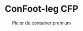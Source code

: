 ---
title: "ConFoot-leg CFP"
subtitle: "Picior de container premium"
mainImage: "/images/products/confoot-leg-cfp-main.jpg"
gallery:
  - "/images/products/confoot-leg-cfp-1.jpg"
  - "/images/products/confoot-leg-cfp-2.jpg"
  - "/images/products/confoot-leg-cfp-3.jpg"
shortDescription: "ConFoot-leg CFP este soluția noastră de picior de container premium, oferind capacități îmbunătățite pentru operațiunile specializate cu containere."
technicalDescription: "ConFoot-leg CFP încorporează materiale avansate și caracteristici de design pentru performanțe superioare în medii dificile și aplicații specializate."
videoID: "da7h7VgJHgs"
specifications:
  - name: "Greutate"
    value: "26 kg"
  - name: "Capacitate de încărcare"
    value: "36 tone"
  - name: "Dimensiuni"
    value: "48 × 32 × 28 cm"
  - name: "Material"
    value: "Oțel aliat de înaltă calitate"
  - name: "Interval de înălțime"
    value: "1.043 mm până la 1.448 mm"
price: "€1,450"
pricingNotes: "Pachet de servicii premium disponibil. Contactați echipa noastră de vânzări pentru detalii."
buyLink: "/contact"
howToUse: |
  1. Plasați piciorul CFP la elementul de fixare al colțului containerului
  2. Activați mecanismul avansat de blocare
  3. Reglați înălțimea, dacă este necesar, folosind sistemul integrat de ajustare
  4. Repetați pentru toate colțurile necesare
  5. Efectuați o verificare a stabilității înainte de a continua
benefits:
  - title: "Stabilitate sporită"
    description: "Designul superior oferă stabilitate excepțională chiar și pe suprafețe inegale"
  - title: "Reglabilitate a înălțimii"
    description: "Sistemul integrat de ajustare permite ajustarea fină a înălțimii containerului"
  - title: "Durabilitate extremă"
    description: "Construit din materiale premium pentru o durată de viață extinsă în condiții dure"
  - title: "Aplicații specializate"
    description: "Ideal pentru operațiuni container specializate ce necesită poziționare precisă"
  - title: "Caracteristici avansate de siguranță"
    description: "Încorporează mecanisme suplimentare de siguranță pentru a preveni alunecarea și a asigura manipularea sigură a containerelor"
  - title: "Performanță premium"
    description: "Proiectat pentru a depăși standardele industriei în ceea ce privește capacitatea de încărcare și fiabilitatea operațională"
articleContent: |
  ## Ce este ConFoot-leg CFP?

  ConFoot-leg CFP este soluția noastră de picior de container premium, concepută pentru operațiuni container specializate și medii dificile. Realizat din materiale avansate și cu o inginerie inovatoare, modelul CFP oferă capacități îmbunătățite față de soluțiile standard de picioare de container, asigurând performanțe superioare pentru aplicații exigente. Designul premium îl face deosebit de potrivit pentru industriile unde precizia, fiabilitatea și durabilitatea sunt aspecte esențiale.

  ## Cum funcționează

  ConFoot-leg CFP funcționează pe aceleași principii fundamentale ca și picioarele noastre standard de container, dar încorporează caracteristici avansate pentru performanțe superioare. Picioarele se atașează în siguranță la elementele de fixare din colțul containerului, utilizând mecanismul nostru de blocare îmbunătățit, care oferă o stabilitate excepțională chiar și pe suprafețe inegale. Sistemul integrat de reglare a înălțimii permite o poziționare precisă, făcându-l ideal pentru operațiuni logistice specializate unde acuratețea este critică.

  ## Cum Funcționează ConFoot-leg CFP

  ### Mecanism Avansat

  ConFoot-leg CFP utilizează un sistem sofisticat de atașare și suport ce reprezintă apogeul tehnologiei de manipulare a containerelor. Fiecare picior dispune de un mecanism de blocare proiectat cu precizie, care asigură o conexiune extrem de sigură cu elementele de fixare ale containerului. Construit din oțel aliat de înaltă calitate, CFP oferă o rezistență și durabilitate superioară, menținând în același timp o greutate gestionabilă de 26 kg per unitate.

  Ceea ce diferențiază cu adevărat CFP este sistemul integrat de reglare a înălțimii, ce permite ajustarea fină a poziționării containerului cu o precizie de ordinul milimetrilor. Această caracteristică este deosebit de valoroasă în aplicațiile specializate unde alinierea exactă este esențială. Picioarele pot fi reglate într-un interval de la 1.043 mm la 1.448 mm, oferind flexibilitate pentru diverse cerințe operaționale.

  ### Beneficiile Mecanismului Avansat

  1. Superioritate în stabilitate: Designul îmbunătățit asigură o stabilitate excepțională chiar și pe suprafețe dificile, reducând riscul de deplasare sau răsturnare.
  2. Poziționare precisă: Sistemul integrat de ajustare permite o plasare exactă a containerului, esențială pentru operațiuni specializate în producție și logistică.
  3. Capacitate de încărcare sporită: Cu o capacitate de 36 de tone, CFP depășește cerințele standard, fiind potrivit pentru containere specializate mai grele.
  4. Durată operațională extinsă: Materialele premium și construcția robustă asigură o longevitate sporită chiar și în condiții de utilizare intensivă și medii dure.

  Mecanismul avansat al ConFoot-leg CFP reflectă angajamentul nostru pentru inovație și excelență în soluțiile de manipulare a containerelor, oferind performanțe neegalate pentru cele mai exigente aplicații.

  ## Aplicații ale ConFoot-leg CFP

  ### Producție Specializată
  În mediile de producție specializate, ConFoot-leg CFP excelează prin furnizarea preciziei și stabilității necesare pentru procesele critice de producție. Capacitatea de a poziționa containerele cu o precizie exactă asigură o integrare perfectă cu liniile de producție și echipamentele. Această precizie este deosebit de valoroasă în industrii precum electronice, aerospațial și automotive, unde alinierea componentelor și toleranțele de producție se măsoară în milimetri.

  ### Medii Dificile
  ConFoot-leg CFP este proiectat special pentru a fi utilizat în medii dificile unde picioarele standard de container ar fi insuficiente. Construcția robustă îl face ideal pentru operațiuni offshore, condiții meteorologice extreme și medii industriale cu condiții chimice sau fizice dure. Construcția din oțel aliat premium rezistă la coroziune, daune din impact și oboseală structurală, asigurând performanțe de încredere acolo unde echipamentele inferioare ar eșua.

  ### Manipularea Mărfurilor de Valoare
  În transportul și depozitarea mărfurilor de valoare sau sensibile, stabilitatea și siguranța sporită oferite de CFP sunt de neprețuit. Capacitățile precise de poziționare și distribuția superioară a greutății minimizează riscul de deplasare sau deteriorare în timpul operațiunilor de manipulare. Aceste caracteristici fac din CFP alegerea preferată pentru industriile care se ocupă de echipamente delicate, bunuri de lux sau articole de neînlocuit, unde costurile de deteriorare depășesc investiția în echipamente de manipulare premium.

  Capacitățile specializate ale ConFoot-leg CFP îl fac soluția definitivă pentru operațiunile în care echipamentele standard de manipulare a containerelor nu pot îndeplini standardele de performanță sau așteptările de fiabilitate.

  ### Avantaje și Limitări

  #### Avantaje

  ConFoot-leg CFP oferă avantaje excepționale pentru operațiunile de containere specializate. Construcția premium asigură durabilitate superioară în medii dure, extinzând semnificativ durata operațională și reducând costurile de înlocuire. Sistemul integrat de reglare a înălțimii permite o poziționare precisă a containerului, esențială în producția și logistica specializată. Cu o capacitate de încărcare îmbunătățită de 36 de tone, depășește standardele industriei și poate susține containere specializate mai grele. Caracteristicile avansate de stabilitate asigură o manipulare sigură chiar și pe suprafețe inegale, reducând riscul de accidente și deteriorări. În plus, compatibilitatea CFP cu sistemele automatizate îl face pregătit pentru viitorul operațiunilor logistice aflate în continuă evoluție.

  #### Limitări

  În ciuda capabilităților superioare, ConFoot-leg CFP prezintă anumite limitări care trebuie luate în considerare. Caracteristicile premium implică o investiție inițială mai mare comparativ cu picioarele standard de container, ceea ce poate să nu fie justificat pentru operațiuni container obișnuite. La 26 kg per unitate, CFP este ușor mai greu decât modelele standard, necesitând eventual măsuri suplimentare de manipulare. Caracteristicile avansate impun, de asemenea, o instruire mai cuprinzătoare a operatorilor pentru a utiliza pe deplin potențialul sistemului. Acești factori trebuie evaluați cu atenție în funcție de cerințele operaționale atunci când se ia în considerare utilizarea CFP pentru aplicații specifice.

  ## Dezvoltări Viitoare

  ### Cercetări în Desfășurare
  Echipa noastră de cercetare și dezvoltare lucrează continuu pentru a îmbunătăți capabilitățile ConFoot-leg CFP. Cercetările actuale se concentrează pe încorporarea materialelor compozite avansate pentru a optimiza raportul rezistență-greutate, posibil reducând greutatea menținând sau îmbunătățind capacitatea de încărcare. De asemenea, explorăm tehnologii inteligente de monitorizare care ar putea supraveghea tensiunea, distribuția greutății și integritatea structurală în timp real, oferind date valoroase pentru întreținerea preventivă și siguranța operațională.

  ### Caracteristici de Noua Generație
  Noua generație a ConFoot-leg CFP va include probabil capabilități digitale integrate pentru o integrare fără probleme cu sistemele Industrie 4.0. Caracteristicile aflate în dezvoltare includ urmărirea RFID, capacități de monitorizare la distanță și compatibilitatea cu sistemele de gestionare a depozitelor. În plus, explorăm mecanisme de ajustare automate care ar putea îmbunătăți și mai mult precizia și reduce volumul de muncă al operatorilor. Aceste avansări vor asigura că CFP continuă să răspundă nevoilor în evoluție ale operațiunilor specializate cu containere într-un peisaj industrial tot mai digital și automatizat.

  Aceste dezvoltări continue reflectă angajamentul nostru pentru inovație și excelență în soluțiile de manipulare a containerelor, asigurând că ConFoot-leg CFP rămâne în fruntea tehnologiei de manipulare a containerelor specializate.
---